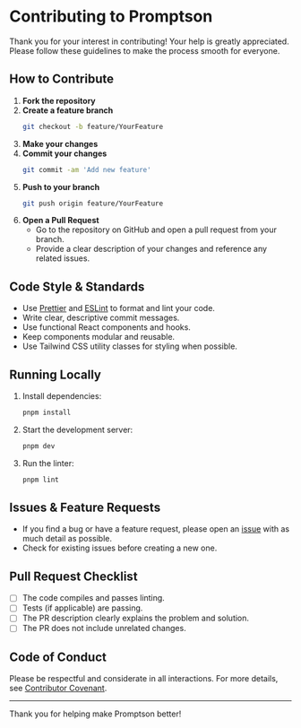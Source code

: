 # Contributing to Promptson

Thank you for your interest in contributing! Your help is greatly appreciated. Please follow these guidelines to make the process smooth for everyone.

## How to Contribute

1. **Fork the repository**
2. **Create a feature branch**
   ```bash
   git checkout -b feature/YourFeature
   ```
3. **Make your changes**
4. **Commit your changes**
   ```bash
   git commit -am 'Add new feature'
   ```
5. **Push to your branch**
   ```bash
   git push origin feature/YourFeature
   ```
6. **Open a Pull Request**
   - Go to the repository on GitHub and open a pull request from your branch.
   - Provide a clear description of your changes and reference any related issues.

## Code Style & Standards
- Use [Prettier](https://prettier.io/) and [ESLint](https://eslint.org/) to format and lint your code.
- Write clear, descriptive commit messages.
- Use functional React components and hooks.
- Keep components modular and reusable.
- Use Tailwind CSS utility classes for styling when possible.

## Running Locally
1. Install dependencies:
   ```bash
   pnpm install
   ```
2. Start the development server:
   ```bash
   pnpm dev
   ```
3. Run the linter:
   ```bash
   pnpm lint
   ```

## Issues & Feature Requests
- If you find a bug or have a feature request, please open an [issue](https://github.com/your-repo/issues) with as much detail as possible.
- Check for existing issues before creating a new one.

## Pull Request Checklist
- [ ] The code compiles and passes linting.
- [ ] Tests (if applicable) are passing.
- [ ] The PR description clearly explains the problem and solution.
- [ ] The PR does not include unrelated changes.

## Code of Conduct
Please be respectful and considerate in all interactions. For more details, see [Contributor Covenant](https://www.contributor-covenant.org/).

---

Thank you for helping make Promptson better! 